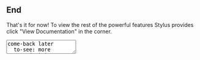 ---
---

<div class="step" markdown="1">

## End

That's it for now! To view the rest of the powerful features
Stylus provides click "View Documentation" in the corner.

<div><textarea class="stylus">
come-back later
  to-see: more unquote(':)')
</textarea></div>
</div>
